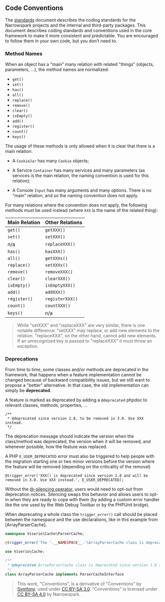 ## Code Conventions

The [standards][3] document describes the coding standards for the Narrowspark
projects and the internal and third-party packages. This document describes
coding standards and conventions used in the core framework to make it more
consistent and predictable. You are encouraged to follow them in your own
code, but you don’t need to.

### Method Names

When an object has a "main" many relation with related "things"
(objects, parameters, ...), the method names are normalized:

* ``get()``
* ``set()``
* ``has()``
* ``all()``
* ``replace()``
* ``remove()``
* ``clear()``
* ``isEmpty()``
* ``add()``
* ``register()``
* ``count()``
* ``keys()``

The usage of these methods is only allowed when it is clear that there
is a main relation:

* A ``CookieJar`` has many ``Cookie`` objects;

* A Service ``Container`` has many services and many parameters (as services
  is the main relation, the naming convention is used for this relation);

* A Console ``Input`` has many arguments and many options. There is no "main"
  relation, and so the naming convention does not apply.

For many relations where the convention does not apply, the following methods
must be used instead (where ``XXX`` is the name of the related thing):


| Main Relation  | Other Relations   |
|----------------|-------------------|
| ``get()``      | ``getXXX()``      |
| ``set()``      | ``setXXX()``      |
| n/a            | ``replaceXXX()``  |
| ``has()``      | ``hasXXX()``      |
| ``all()``      | ``getXXXs()``     |
| ``replace()``  | ``setXXXs()``     |
| ``remove()``   | ``removeXXX()``   |
| ``clear()``    | ``clearXXX()``    |
| ``isEmpty()``  | ``isEmptyXXX()``  |
| ``add()``      | ``addXXX()``      |
| ``register()`` | ``registerXXX()`` |
| ``count()``    | ``countXXX()``    |
| ``keys()``     | n/a               |

>    While "setXXX" and "replaceXXX" are very similar, there is one notable
>    difference: "setXXX" may replace, or add new elements to the relation.
>    "replaceXXX", on the other hand, cannot add new elements. If an unrecognized
>    key is passed to "replaceXXX" it must throw an exception.

### Deprecations

From time to time, some classes and/or methods are deprecated in the
framework; that happens when a feature implementation cannot be changed
because of backward compatibility issues, but we still want to propose a
"better" alternative. In that case, the old implementation can simply be
**deprecated**.

A feature is marked as deprecated by adding a ``@deprecated`` phpdoc to
relevant classes, methods, properties, ...
```
/**
 * @deprecated since version 2.8, to be removed in 3.0. Use XXX instead.
 */
```

The deprecation message should indicate the version when the class/method was
deprecated, the version when it will be removed, and whenever possible, how
the feature was replaced.

A PHP ``E_USER_DEPRECATED`` error must also be triggered to help people with
the migration starting one or two minor versions before the version where the
feature will be removed (depending on the criticality of the removal)
```
@trigger_error('XXX() is deprecated since version 2.8 and will be removed in 3.0. Use XXX instead.', E_USER_DEPRECATED);
```

Without the [@-silencing operator][2], users would need to opt-out from deprecation
notices. Silencing swaps this behavior and allows users to opt-in when they are
ready to cope with them (by adding a custom error handler like the one used by
the Web Debug Toolbar or by the PHPUnit bridge).

When deprecating a whole class the ``trigger_error()`` call should be placed
between the namespace and the use declarations, like in this example from [ArrayParserCache].
```php
namespace Viserio\Cache\ParserCache;

@trigger_error('The '.__NAMESPACE__.'\ArrayParserCache class is deprecated since version 1.0 and will be removed in 2.0. Use the Cache\Adapter\PHPArray\ArrayCachePool class instead.', E_USER_DEPRECATED);

use Viserio\Cache;

/**
 * @deprecated ArrayParserCache class is deprecated since version 1.0 and will be removed in 2.0. Use the Cache\Adapter\PHPArray\ArrayCachePool class instead.
 */
class ArrayParserCache implements ParserCacheInterface
```

> This work, "Conventions", is a derivative of "Conventions" by [Symfony][1], used under [CC BY-SA 3.0](https://creativecommons.org/licenses/by-sa/3.0/).
> "Conventions" is licensed under [CC BY-SA 4.0](https://creativecommons.org/licenses/by-sa/4.0/) by Narrowspark.

[1]: https://symfony.com/doc/current/contributing/community/releases.html#backward-compatibility
[2]: https://php.net/manual/en/language.operators.errorcontrol.php
[3]: 07_Coding_Standards.md
